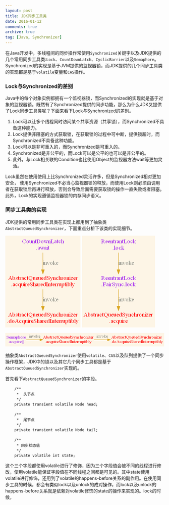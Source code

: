 ```yaml
---
layout: post
title: JDK同步工具类
date: 2016-01-12
comments: true
archive: true
tag: [Java, Synchronizer]
---
```


在Java开发中，多线程间的同步操作常使用```Synchronized```关键字以及JDK提供的几个常用同步工具类:```Lock```、```CountDownLatch```、```CyclicBarrier```以及```Semaphore```。Synchronized的实现是基于JVM提供的监视器锁，而JDK提供的几个同步工具类的实现都是基于```volatile```变量和```CAS```操作。

### Lock与Synchronized的差别
Java中的每个对象实例都拥有一个监视器锁，而Synchronized的实现就是基于对象的监视器锁。既然有了Synchronized提供的同步功能，那么为什么JDK又提供了Lock同步工具类呢？下面来看下Lock与Synchronized的差别。

1. Lock可以让多个线程同时访问某个共享资源（共享锁），而Synchronized不具备这种能力。
2. Lock提供非阻塞的方式获取锁，在获取锁的过程中可中断，提供锁超时，而Synchronized不具备这种功能。
3. Lock可以是非可重入的，而Synchronized是可重入的。
4. Synchronized是非公平的，而Lock可以是公平的也可以是非公平的。
5. 此外，与Lock相关联的Condition也比使用Object的监视器方法wait等更加灵活。

Lock虽然在使用使用上比Synchronized灵活许多，但是Synchronized相对更加安全，
使用Synchronized不必当心监视器锁的释放，而使用Lock则必须由调用者在获取锁后再进行释放，否则会导致后面需要获取锁的操作一直失败或者阻塞。此外，Lock的实现遵循监视器锁的内存同步语义。

### 同步工具类的实现
JDK提供的常用同步工具类在实现上都用到了抽象类```AbstractQueuedSynchronizer```，下面重点分析下该类的实现细节。<br/>

![aa](/images/watoud/AQS/AQS-1.png)      ![bb](/images/watoud/AQS/AQS-2.png)

![cc](/images/watoud/AQS/AQS-3.png)

抽象类```AbstractQueuedSynchronizer```使用```volatile```、```CAS```以及队列提供了一个同步操作框架，JDK中的锁以及其它几个同步工具都是基于```AbstractQueuedSynchronizer```实现的。 <br/>

首先看下```AbstractQueuedSynchronizer```的字段。

```
 	/**
     *	头节点
     */
    private transient volatile Node head;

    /**
	 *	尾节点
     */
    private transient volatile Node tail;

    /**
     * 同步状态值
     */
    private volatile int state;
```

这个三个字段都使用volatile进行了修饰，因为三个字段值会被不同的线程进行修改，使用volatile能保证字段值在不同线程之间都是可见的。其中state使用volatile进行修饰，还用到了volatile的happens-before关系的副作用。在使用同步工具的时候，都会有类似lock以及unlock的成对操作，而lock以及unlock的happens-before关系就是依赖对volatile修饰的state的操作来实现的。lock的时候，




